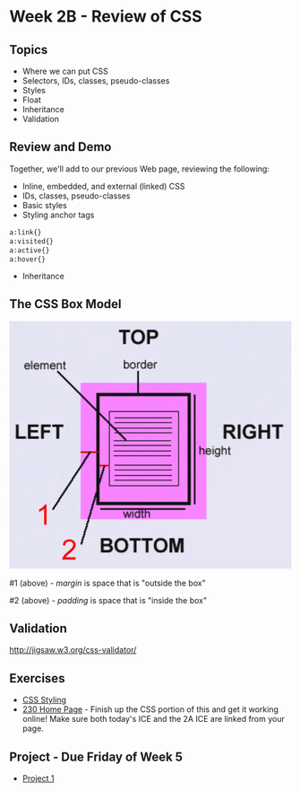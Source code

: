 # Week 2B - Review of CSS

## Topics
- Where we can put CSS
- Selectors, IDs, classes, pseudo-classes
- Styles
- Float
- Inheritance
- Validation

## Review and Demo
Together, we'll add to our previous Web page, reviewing the following:
- Inline, embedded, and external (linked) CSS
- IDs, classes, pseudo-classes
- Basic styles
- Styling anchor tags
```
a:link{}
a:visited{}
a:active{}
a:hover{}
```
- Inheritance

## The CSS Box Model
![BoxModel](../other-files/BoxModel.png)

#1 (above) - *margin* is space that is "outside the box"

#2 (above) - *padding* is space that is "inside the box"

## Validation
http://jigsaw.w3.org/css-validator/

## Exercises
- [CSS Styling](../exercises/ICE2B.zip)
- [230 Home Page](../exercises/2A_230-home-page.md) - Finish up the CSS portion of this and get it working online! Make sure both today's ICE and the 2A ICE are linked from your page.

## Project - Due Friday of Week 5
- [Project 1](../projects/project1.md)

